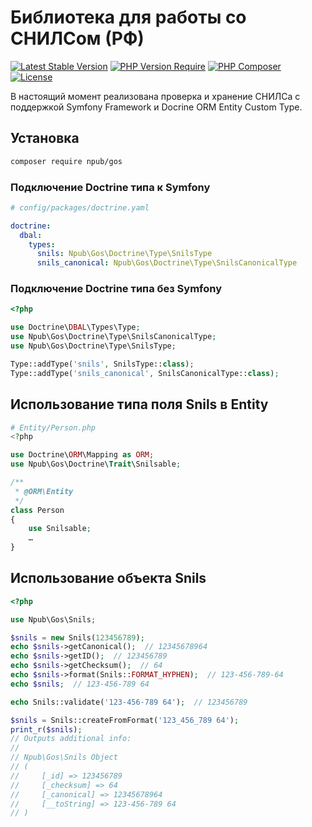# Библиотека для работы со СНИЛСом (РФ)
[![Latest Stable Version](http://poser.pugx.org/npub/gos/v)](https://packagist.org/packages/npub/gos)
[![PHP Version Require](http://poser.pugx.org/npub/gos/require/php)](https://packagist.org/packages/npub/gos)
[![PHP Composer](https://github.com/npub/gos/actions/workflows/php.yml/badge.svg)](https://github.com/npub/gos/actions/workflows/php.yml)
[![License](http://poser.pugx.org/npub/gos/license)](https://packagist.org/packages/npub/gos)

В настоящий момент реализована проверка и хранение СНИЛСа с поддержкой Symfony Framework и Docrine ORM Entity Custom Type.

## Установка
```bash
composer require npub/gos
```

### Подключение Doctrine типа к Symfony

```yaml
# config/packages/doctrine.yaml

doctrine:
  dbal:
    types:
      snils: Npub\Gos\Doctrine\Type\SnilsType
      snils_canonical: Npub\Gos\Doctrine\Type\SnilsCanonicalType
```

### Подключение Doctrine типа без Symfony
```php
<?php

use Doctrine\DBAL\Types\Type;
use Npub\Gos\Doctrine\Type\SnilsCanonicalType;
use Npub\Gos\Doctrine\Type\SnilsType;

Type::addType('snils', SnilsType::class);
Type::addType('snils_canonical', SnilsCanonicalType::class);

```

## Использование типа поля Snils в Entity
```php
# Entity/Person.php
<?php

use Doctrine\ORM\Mapping as ORM;
use Npub\Gos\Doctrine\Trait\Snilsable;

/**
 * @ORM\Entity
 */
class Person
{
    use Snilsable;
    …
}
```

## Использование объекта Snils
```php
<?php

use Npub\Gos\Snils;

$snils = new Snils(123456789);
echo $snils->getCanonical();  // 12345678964
echo $snils->getID();  // 123456789
echo $snils->getChecksum();  // 64
echo $snils->format(Snils::FORMAT_HYPHEN);  // 123-456-789-64
echo $snils;  // 123-456-789 64

echo Snils::validate('123-456-789 64');  // 123456789

$snils = Snils::createFromFormat('123_456_789 64');
print_r($snils);
// Outputs additional info:
//
// Npub\Gos\Snils Object
// (
//     [_id] => 123456789
//     [_checksum] => 64
//     [_canonical] => 12345678964
//     [__toString] => 123-456-789 64
// )
```
